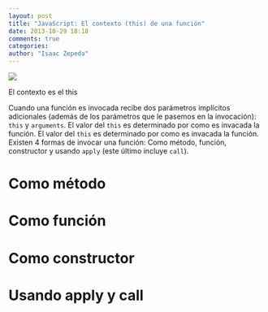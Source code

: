 ```yaml
---
layout: post
title: "JavaScript: El contexto (this) de una función"
date: 2013-10-29 18:18
comments: true
categories: 
author: "Isaac Zepeda"
---
```


<img src="{{ root_url }}/images/posts/jscode.jpg" class="left-thumb">

El contexto es el this

<!-- more -->

Cuando una función es invocada recibe dos parámetros implícitos adicionales (además de los parámetros que le pasemos en la invocación): ```this``` y ```arguments```. El valor del ```this``` es determinado por como es invacada la función. El valor del ```this``` es determinado por como es invacada la función. Existen 4 formas de invocar una función: Como método, función, constructor y usando ```apply``` (este último incluye ```call```).

# Como método

# Como función

# Como constructor

# Usando apply y call
